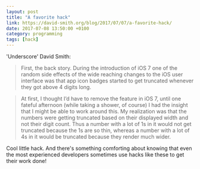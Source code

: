 ```yaml
---
layout: post
title: "A favorite hack"
link: https://david-smith.org/blog/2017/07/07/a-favorite-hack/
date: 2017-07-08 13:50:00 +0100
category: programming
tags: [hack]
---
```


'Underscore' David Smith: 

>First, the back story. During the introduction of iOS 7 one of the random side effects of the wide reaching changes to the iOS user interface was that app icon badges started to get truncated whenever they got above 4 digits long.

>At first, I thought I’d have to remove the feature in iOS 7, until one fateful afternoon (while taking a shower, of course) I had the insight that I might be able to work around this. My realization was that the numbers were getting truncated based on their displayed width and not their digit count. Thus a number with a lot of 1s in it would not get truncated because the 1s are so thin, whereas a number with a lot of 4s in it would be truncated because they render much wider.

Cool little hack. And there's something comforting about knowing that even the most experienced developers sometimes use hacks like these to get their work done!
